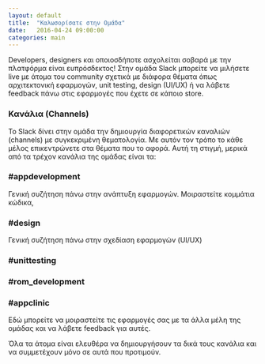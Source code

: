 ```yaml
---
layout: default
title:  "Καλωσορίσατε στην Ομάδα"
date:   2016-04-24 09:00:00
categories: main
---
```


Developers, designers και οποιοσδήποτε ασχολείται σοβαρά με την πλατφόρμα είναι ευπρόσδεκτος!
Στην ομάδα Slack μπορείτε να μιλήσετε live με άτομα του community σχετικά με διάφορα θέματα όπως αρχιτεκτονική εφαρμογών, unit testing, design (UI/UX) ή να λάβετε feedback πάνω στις εφαρμογές που έχετε σε κάποιο store.


<h3>Κανάλια (Channels)</h3>
Το Slack δίνει στην ομάδα την δημιουργία διαφορετικών καναλιών (channels) με συγκεκριμένη θεματολογία.
Με αυτόν τον τρόπο το κάθε μέλος επικεντρώνετε στα θέματα που το αφορά. Αυτή τη στιγμή, μερικά από τα τρέχον κανάλια της 
ομάδας είναι τα: 

<h3>#appdevelopment</h3>
Γενική συζήτηση πάνω στην ανάπτυξη εφαρμογών. Μοιραστείτε κομμάτια κώδικα,  

<h3>#design</h3>
Γενική συζήτηση πάνω στην σχεδίαση εφαρμογών (UI/UX)

<h3>#unittesting</h3>
<h3>#rom_development</h3>

<h3>#appclinic</h3>
Εδώ μπορείτε να μοιραστείτε τις εφαρμογές σας με τα άλλα μέλη της ομάδας και να λάβετε feedback για αυτές. 


Όλα τα άτομα είναι ελευθέρα να δημιουργήσουν τα δικά τους κανάλια και να συμμετέχουν μόνο σε αυτά που προτιμούν.
